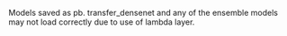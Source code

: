 Models saved as pb.  transfer_densenet and any of the ensemble models may not load correctly due to use of lambda layer.
